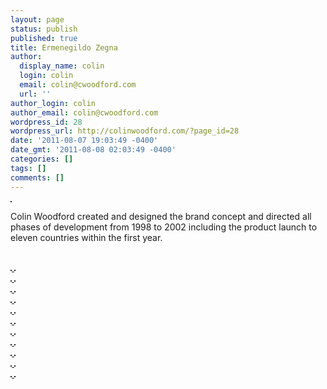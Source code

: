 ```yaml
---
layout: page
status: publish
published: true
title: Ermenegildo Zegna
author:
  display_name: colin
  login: colin
  email: colin@cwoodford.com
  url: ''
author_login: colin
author_email: colin@cwoodford.com
wordpress_id: 28
wordpress_url: http://colinwoodford.com/?page_id=28
date: '2011-08-07 19:03:49 -0400'
date_gmt: '2011-08-08 02:03:49 -0400'
categories: []
tags: []
comments: []
---
```


<div class="gallery1">
	<img border = "1" src="zegna00.jpg" class="gallery-zegna0" alt="">
	<br />
    <p align = "left">Colin Woodford created and designed the brand concept and directed all phases of development from 1998 to 2002 including the product launch to eleven countries within the first year.</p>
    <br />
	<div class="gallery-one-line">
		<a href="zegna01.jpg" data-lightbox="zegna">
		    <img border = "1" src="zegna01.jpg" class="gallery-zegna" alt="">
	    </a>
		<a href="zegna02.jpg" data-lightbox="zegna">
		    <img border = "1" src="zegna02.jpg" class="gallery-zegna" alt="">
	    </a>
	<br />
		<a href="zegna03.jpg" data-lightbox="zegna">
		    <img border = "1" src="zegna03.jpg" class="gallery-zegna" alt="">
	    </a>
		<a href="zegna04.jpg" data-lightbox="zegna">
		    <img border = "1" src="zegna04.jpg" class="gallery-zegna" alt="">
	    </a>
	<br />
		<a href="zegna05.jpg" data-lightbox="zegna">
		    <img border = "1" src="zegna05.jpg" class="gallery-zegna" alt="">
	    </a>
		<a href="zegna06.jpg" data-lightbox="zegna">
		    <img border = "1" src="zegna06.jpg" class="gallery-zegna" alt="">
	    </a>
	<br />
		<a href="zegna07.jpg" data-lightbox="zegna">
		    <img border = "1" src="zegna07.jpg" class="gallery-zegna" alt="">
	    </a>
		<a href="zegna08.jpg" data-lightbox="zegna">
		    <img border = "1" src="zegna08.jpg" class="gallery-zegna" alt="">
	    </a>
	<br />
		<a href="zegna09.jpg" data-lightbox="zegna">
		    <img border = "1" src="zegna09.jpg" class="gallery-zegna" alt="">
	    </a>
		<a href="zegna10.jpg" data-lightbox="zegna">
		    <img border = "1" src="zegna10.jpg" class="gallery-zegna" alt="">
	    </a>
	<br />
		<a href="zegna11.jpg" data-lightbox="zegna">
		    <img border = "1" src="zegna11.jpg" class="gallery-zegna1" alt="">
	    </a>
		<a href="zegna12.jpg" data-lightbox="zegna">
		    <img border = "1" src="zegna12.jpg" class="gallery-zegna1" alt="">
	    </a>
	<br />
		<a href="zegna13.jpg" data-lightbox="zegna">
		    <img border = "1" src="zegna13.jpg" class="gallery-zegna1" alt="">
	    </a>
		<a href="zegna14.jpg" data-lightbox="zegna">
		    <img border = "1" src="zegna14.jpg" class="gallery-zegna1" alt="">
	    </a>
	<br>
        <a href="zegna15.jpg" data-lightbox="zegna">
            <img border = "1" src="zegna15.jpg" class="gallery-zegna1" alt="">
        </a>
        <a href="zegna16.jpg" data-lightbox="zegna">
            <img border = "1" src="zegna16.jpg" class="gallery-zegna1" alt="">
        </a>
    <br>
        <a href="zegna17.jpg" data-lightbox="zegna">
            <img border = "1" src="zegna17.jpg" class="gallery-zegna1" alt="">
        </a>
        <a href="zegna18.jpg" data-lightbox="zegna">
            <img border = "1" src="zegna18.jpg" class="gallery-zegna1" alt="">
        </a>
    <br>
        <a href="zegna19.jpg" data-lightbox="zegna">
            <img border = "1" src="zegna19.jpg" class="gallery-zegna1" alt="">
        </a>
        <a href="zegna20.jpg" data-lightbox="zegna">
            <img border = "1" src="zegna20.jpg" class="gallery-zegna1" alt="">
        </a>
    <br>
        <a href="zegna21.jpg" data-lightbox="zegna">
            <img border = "1" src="zegna21.jpg" class="gallery-zegna1" alt="">
        </a>
        <a href="zegna22.jpg" data-lightbox="zegna">
            <img border = "1" src="zegna22.jpg" class="gallery-zegna1" alt="">
        </a>
    <br>
	</div>
</div>